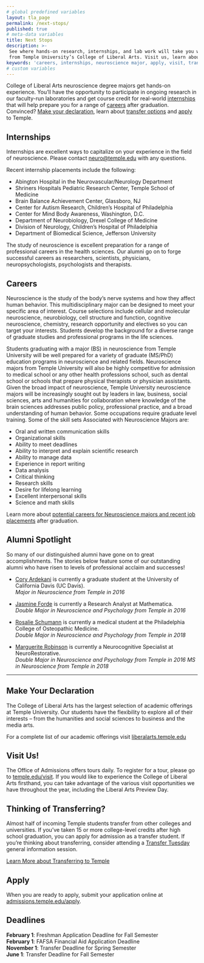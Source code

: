 ```yaml
---
# global predefined variables
layout: tla_page
permalink: /next-stops/
published: true
# meta-data variables
title: Next Stops
description: >-
 See where hands-on research, internships, and lab work will take you with a degree in Neuroscience
 from Temple University’s College of Liberal Arts. Visit us, learn about transfer options, and apply!
keywords: 'careers, internships, neuroscience major, apply, visit, transfer'
# custom variables
---
```

College of Liberal Arts neuroscience degree majors get hands-on experience. You’ll have the opportunity to participate in ongoing research in our faculty-run laboratories and get course credit for real-world [internships](#internships) that will help prepare you for a range of [careers](#careers) after graduation. Convinced? [Make your declaration](#make-your-declaration), learn about [transfer options](#thinking-of-transferring) and [apply](#apply) to Temple.
 
## Internships
Internships are excellent ways to capitalize on your experience in the field of neuroscience. Please contact [neuro@temple.edu](mailto:neuro@temple.edu) with any questions.

Recent internship placements include the following:

- Abington Hospital in the Neurovascular/Neurology Department
- Shriners Hospitals Pediatric Research Center, Temple School of Medicine
- Brain Balance Achievement Center, Glassboro, NJ
- Center for Autism Research, Children’s Hospital of Philadelphia
- Center for Mind Body Awareness, Washington, D.C.
- Department of Neurobiology, Drexel College of Medicine
- Division of Neurology, Children’s Hospital of Philadelphia
- Department of Biomedical Science, Jefferson University

The study of neuroscience is excellent preparation for a range of professional careers in the health sciences. Our alumni go on to forge successful careers as researchers, scientists, physicians, neuropsychologists, psychologists and therapists.

## Careers
Neuroscience is the study of the body’s nerve systems and how they affect human behavior. This multidisciplinary major can be designed to meet your specific area of interest. Course selections include cellular and molecular neuroscience, neurobiology, cell structure and function, cognitive neuroscience, chemistry, research opportunity and electives so you can target your interests. Students develop the background for a diverse range of graduate studies and professional programs in the life sciences.

Students graduating with a major (BS) in neuroscience from Temple University will be well prepared for a variety of graduate (MS/PhD) education programs in neuroscience and related fields. Neuroscience majors from Temple University will also be highly competitive for admission to medical school or any other health professions school, such as dental school or schools that prepare physical therapists or physician assistants. Given the broad impact of neuroscience, Temple University neuroscience majors will be increasingly sought out by leaders in law, business, social sciences, arts and humanities for collaboration where knowledge of the brain sciences addresses public policy, professional practice, and a broad understanding of human behavior. Some occupations require graduate level training. Some of the skill sets Associated with Neuroscience Majors are:

- Oral and written communication skills
- Organizational skills
- Ability to meet deadlines
- Ability to interpret and explain scientific research
- Ability to manage data
- Experience in report writing
- Data analysis
- Critical thinking
- Research skills
- Desire for lifelong learning
- Excellent interpersonal skills
- Science and math skills

Learn more about [potential careers for Neuroscience majors and recent job placements](https://www.temple.edu/academics/degree-programs/undergraduate-majors-minors/neuroscience-major-bs-nsci/careers-internships-opportunities) after graduation.  

## Alumni Spotlight
So many of our distinguished alumni have gone on to great accomplishments. The stories below feature some of our outstanding alumni who have risen to levels of professional acclaim and successes!

- [Cory Ardekani](https://liberalarts.temple.edu/news/alumni-spotlight-cory-ardekani) is currently a graduate student at the University of California Davis (UC Davis).<br>
_Major in Neuroscience from Temple in 2016_ 

- [Jasmine Forde](https://liberalarts.temple.edu/news/alumni-spotlight-jasmine-forde) is currently a Research Analyst at Mathematica.<br>
_Double Major in Neuroscience and Psychology from Temple in 2016_ 

- [Rosalie Schumann](https://liberalarts.temple.edu/news/alumni-spotlight-rosalie-schumann) is currently a medical student at the Philadelphia College of Osteopathic Medicine.<br>
_Double Major in Neuroscience and Psychology from Temple in 2018_ 

- [Marguerite Robinson](https://liberalarts.temple.edu/news/alumni-spotlight-marguerite-robinson) is currently a Neurocognitive Specialist at NeuroRestorative.<br>
_Double Major in Neuroscience and Psychology from Temple in 2016_ 
_MS in Neuroscience from Temple in 2018_ 

___

## Make Your Declaration
The College of Liberal Arts has the largest selection of academic offerings at Temple University. Our students have the flexibility to explore all of their interests – from the humanities and social sciences to business and the media arts.

For a complete list of our academic offerings visit [liberalarts.temple.edu](http://liberalarts.temple.edu)

## Visit Us!
The Office of Admissions offers tours daily. To register for a tour, please go to [temple.edu/visit](https://admissions.temple.edu/visit). If you would like to experience the College of Liberal Arts firsthand, you can take advantage of the various visit opportunities we have throughout the year, including the Liberal Arts Preview Day.

## Thinking of Transferring?
Almost half of incoming Temple students transfer from other colleges and universities. If you’ve taken 15 or more college-level credits after high school graduation, you can apply for admission as a transfer student. If you’re thinking about transferring, consider attending a [Transfer Tuesday](http://admissions.temple.edu/visit/transfer-tuesday) general information session.

[Learn More about Transferring to Temple](http://admissions.temple.edu/visit/transfer-tuesday)

## Apply
When you are ready to apply, submit your application online at [admissions.temple.edu/apply](http://admissions.temple.edu/apply).

## Deadlines

**February 1**: Freshman Application Deadline for Fall Semester<br>
**February 1**: FAFSA Financial Aid Application Deadline<br>
**November 1**: Transfer Deadline for Spring Semester<br>
**June 1**: Transfer Deadline for Fall Semester
